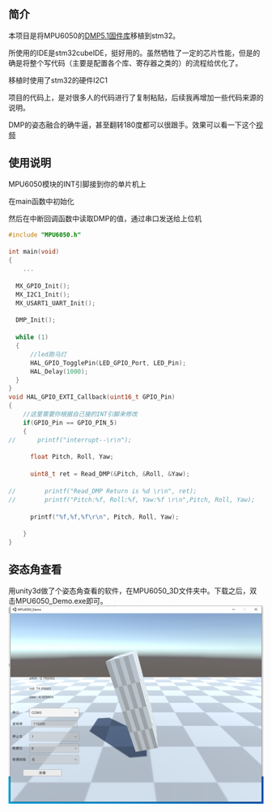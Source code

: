 简介
---
本项目是将MPU6050的[DMP5.1固件库](https://drivers.softpedia.com/get/Other-DRIVERS-TOOLS/Others/InvenSense-Embedded-Motion-Tracker-Driver-51.shtml)移植到stm32。

所使用的IDE是stm32cubeIDE，挺好用的。虽然牺牲了一定的芯片性能，但是的确是将整个写代码（主要是配置各个库、寄存器之类的）的流程给优化了。

移植时使用了stm32的硬件I2C1

项目的代码上，是对很多人的代码进行了复制粘贴，后续我再增加一些代码来源的说明。

DMP的姿态融合的确牛逼，甚至翻转180度都可以很跟手。效果可以看一下这个[视频](./效果.mp4)


使用说明
---
MPU6050模块的INT引脚接到你的单片机上

在main函数中初始化

然后在中断回调函数中读取DMP的值，通过串口发送给上位机

```cpp
#include "MPU6050.h"

int main(void)
{
    ...

  MX_GPIO_Init();
  MX_I2C1_Init();
  MX_USART1_UART_Init();

  DMP_Init();

  while (1)
  {
      //led跑马灯
	  HAL_GPIO_TogglePin(LED_GPIO_Port, LED_Pin);
	  HAL_Delay(1000);
  }
}
void HAL_GPIO_EXTI_Callback(uint16_t GPIO_Pin)
{
    //这里需要你根据自己接的INT引脚来修改
    if(GPIO_Pin == GPIO_PIN_5)
    {
//    	printf("interrupt--\r\n");

  	  float Pitch, Roll, Yaw;

  	  uint8_t ret = Read_DMP(&Pitch, &Roll, &Yaw);

//  	  printf("Read_DMP Return is %d \r\n", ret);
//  	  printf("Pitch:%f, Roll:%f, Yaw:%f \r\n",Pitch, Roll, Yaw);

  	  printf("%f,%f,%f\r\n", Pitch, Roll, Yaw);

    }
}
```

姿态角查看
---
用unity3d做了个姿态角查看的软件，在MPU6050_3D文件夹中。下载之后，双击MPU6050_Demo.exe即可。
![img](./3d软件.png)
